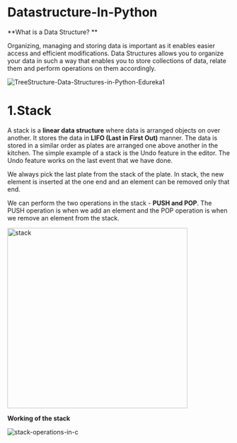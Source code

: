 # Datastructure-In-Python
 
**What is a Data Structure? **

Organizing, managing and storing data is important as it enables easier access and efficient modifications. Data Structures allows you to organize your data in such a way that enables you to store collections of data, relate them and perform operations on them accordingly. 

![TreeStructure-Data-Structures-in-Python-Edureka1](https://user-images.githubusercontent.com/56465441/141715529-f9e76446-da46-4796-88ea-b13b9dadabf2.png)

# 1.Stack 
A stack is a **linear data structure** where data is arranged objects on over another. It stores the data in **LIFO (Last in First Out)** manner. The data is stored in a similar order as plates are arranged one above another in the kitchen. The simple example of a stack is the Undo feature in the editor. The Undo feature works on the last event that we have done.

We always pick the last plate from the stack of the plate. In stack, the new element is inserted at the one end and an element can be removed only that end.

We can perform the two operations in the stack - **PUSH and POP**. The PUSH operation is when we add an element and the POP operation is when we remove an element from the stack.

<img width="407" alt="stack" src="https://user-images.githubusercontent.com/56465441/141716145-5847bdca-416a-4f31-9ae8-c403db2b4ffc.png">

**Working of the stack**

![stack-operations-in-c](https://user-images.githubusercontent.com/56465441/141716224-2a678266-d94b-456f-93bc-00826e72c45e.gif)
